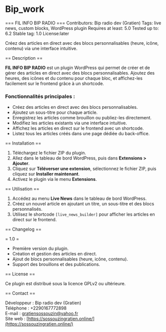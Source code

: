 # Bip_work
=== FIL INFO BIP RADIO ===
Contributors: Bip radio dev (Gratien)
Tags: live news, custom blocks, WordPress plugin
Requires at least: 5.0
Tested up to: 6.2
Stable tag: 1.0
License:later


Créez des articles en direct avec des blocs personnalisables (heure, icône, contenu) via une interface intuitive.

== Description ==

**FIL INFO BIP RADIO** est un plugin WordPress qui permet de créer et de gérer des articles en direct avec des blocs personnalisables. Ajoutez des heures, des icônes et du contenu pour chaque bloc, et affichez-les facilement sur le frontend grâce à un shortcode.

### Fonctionnalités principales :
- Créez des articles en direct avec des blocs personnalisables.
- Ajoutez un sous-titre pour chaque article.
- Enregistrez les articles comme brouillon ou publiez-les directement.
- Modifiez les articles existants via une interface intuitive.
- Affichez les articles en direct sur le frontend avec un shortcode.
- Listez tous les articles créés dans une page dédiée du back-office.

== Installation ==

1. Téléchargez le fichier ZIP du plugin.
2. Allez dans le tableau de bord WordPress, puis dans **Extensions > Ajouter**.
3. Cliquez sur **Téléverser une extension**, sélectionnez le fichier ZIP, puis cliquez sur **Installer maintenant**.
4. Activez le plugin via le menu **Extensions**.

== Utilisation ==

1. Accédez au menu **Live News** dans le tableau de bord WordPress.
2. Créez un nouvel article en ajoutant un titre, un sous-titre et des blocs personnalisés.
3. Utilisez le shortcode `[live_news_builder]` pour afficher les articles en direct sur le frontend.

== Changelog ==

= 1.0 =
* Première version du plugin.
* Création et gestion des articles en direct.
* Ajout de blocs personnalisables (heure, icône, contenu).
* Support des brouillons et des publications.

== License ==

Ce plugin est distribué sous la licence GPLv2 ou ultérieure.

== Contact ==

Développeur : Bip radio dev (Gratien)  
Téléphone : +2290167772898  
E-mail : gratiensossouzin@yahoo.fr  
Site web : [https://sossouzingratien.online/](https://sossouzingratien.online/)

